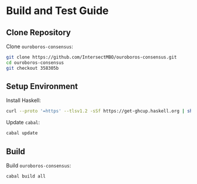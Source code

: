 # Build and Test Guide

## Clone Repository

Clone `ouroboros-consensus`:

```bash
git clone https://github.com/IntersectMBO/ouroboros-consensus.git
cd ouroboros-consensus
git checkout 358305b
```

## Setup Environment

Install Haskell:

```bash
curl --proto '=https' --tlsv1.2 -sSf https://get-ghcup.haskell.org | sh
```

Update `cabal`:

```bash
cabal update
```

## Build

Build `ouroboros-consensus`:

```bash
cabal build all
```
